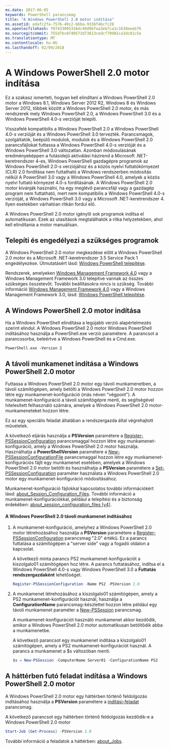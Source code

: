 ```yaml
---
ms.date: 2017-06-05
keywords: PowerShell parancsmag
title: "A Windows PowerShell 2.0 motor indítása"
ms.assetid: edafc2fa-7576-49c2-bbba-9336f4bcfc28
ms.openlocfilehash: f074330953164c49d9bfaa3eb7ca1c1638eeeb76
ms.sourcegitcommit: 755d7bc0740573d73613cedcf79981ca3dc81c5e
ms.translationtype: MT
ms.contentlocale: hu-HU
ms.lasthandoff: 02/09/2018
---
```

# <a name="starting-the-windows-powershell-20-engine"></a>A Windows PowerShell 2.0 motor indítása

Ez a szakasz ismerteti, hogyan kell elindítani a Windows PowerShell 2.0 motor a Windows 8.1, Windows Server 2012 R2, Windows 8 és Windows Server 2012, többek között a Windows PowerShell 2.0 motor, és más rendszerek mely Windows PowerShell 2.0, a Windows PowerShell 3.0 és a Windows PowerShell 4.0-s verzióját telepíti.

Visszafelé kompatibilis a Windows PowerShell 2.0 a Windows PowerShell 4.0-s verzióját és a Windows PowerShell 3.0 tervezték. Parancsmagok, szolgáltatók, beépülő modulok, modulok és a Windows PowerShell 2.0 parancsfájlokat futtassa a Windows PowerShell 4.0-s verzióját és a Windows PowerShell 3.0 változatlan. Azonban módosulásának eredményeképpen a futásidejű aktiválási házirend a Microsoft .NET-keretrendszer 4-es, Windows PowerShell gazdagépre programok az Windows PowerShell 2.0-s verziójához és a közös nyelvi futtatókörnyezet (CLR) 2.0 fordítása nem futtatható a Windows rendszerben módosítás nélkül A PowerShell 3.0 vagy a Windows PowerShell 4.0, amelyek a közös nyelvi futtató környezet 4.0-s fordításának. A Windows PowerShell 2.0 motor kívánják használni, ha egy meglévő parancsfájl vagy a gazdagép program nem futtatható, mert nem kompatibilis a Windows PowerShell 4.0-s verzióját, a Windows PowerShell 3.0 vagy a Microsoft .NET-keretrendszer 4. Ilyen esetekben várhatóan ritkán fordul elő.

A Windows PowerShell 2.0 motor igénylő sok programok indítsa el automatikusan. Ezek az utasítások megtalálhatók a ritka helyzetekben, ahol kell elindítania a motor manuálisan.

## <a name="installing-and-enabling-required-programs"></a>Telepíti és engedélyezi a szükséges programok

A Windows PowerShell 2.0 motor megkezdése előtt a Windows PowerShell 2.0 motor és a Microsoft .NET-keretrendszer 3.5 Service Pack 1 engedélyezése. Útmutatásért lásd: [Windows PowerShell telepítése](Installing-Windows-PowerShell.md).

Rendszerek, amelyeken [Windows Management Framework 4.0](http://go.microsoft.com/fwlink/?LinkID=293881) vagy a Windows Management Framework 3.0 telepítve vannak az összes szükséges összetevőt. További beállításokra nincs is szükség. További információ [Windows Management Framework 4.0](http://go.microsoft.com/fwlink/?LinkID=293881) vagy a Windows Management Framework 3.0, lásd: [Windows PowerShell telepítése](Installing-Windows-PowerShell.md).

## <a name="how-to-start-the-windows-powershell-20-engine"></a>A Windows PowerShell 2.0 motor indítása

Ha a Windows PowerShell elindítása a legújabb verzió alapértelmezés szerint elindul. A Windows PowerShell 2.0 motor Windows PowerShell indításához használja a PowerShell.exe verzió paramétere. A parancsot a parancssorba, beleértve a Windows PowerShell és a Cmd.exe.

```
PowerShell.exe -Version 2
```

## <a name="how-to-start-a-remote-session-with-the-windows-powershell-20-engine"></a>A távoli munkamenet indítása a Windows PowerShell 2.0 motor

Futtassa a Windows PowerShell 2.0 motor egy távoli munkamenetben, a távoli számítógépen, amely betölti a Windows PowerShell 2.0 motor hozzon létre egy munkamenet-konfiguráció (más néven "végpont"). A munkamenet-konfiguráció a távoli számítógépre menti, és segítségével hitelesített felhasználó számára, amelyek a Windows PowerShell 2.0 motor-munkameneteket hozzon létre.

Ez az egy speciális feladat általában a rendszergazda által végrehajtott műveletek.

A következő eljárás használja a **PSVersion** paramétere a [Register-PSSessionConfiguration](https://technet.microsoft.com/en-us/library/e9152ae2-bd6d-4056-9bc7-dc1893aa29ea) parancsmaggal hozzon létre egy munkamenet-konfiguráció, amely a Windows PowerShell 2.0 motor használja. Használhatja a **PowerShellVersion** paramétere a [New-PSSessionConfigurationFile](https://technet.microsoft.com/en-us/library/5f3e3633-6e90-479c-aea9-ba45a1954866) parancsmaggal hozzon létre egy munkamenet-konfigurációs fájlt egy munkamenet esetében, amelyek a Windows PowerShell 2.0 motor betölti és használhatja a **PSVersion** paramétere a [Set-PSSessionConfiguration](https://technet.microsoft.com/en-us/library/b21fbad3-1759-4260-b206-dcb8431cd6ea) paraméter használata a Windows PowerShell 2.0 motor egy munkamenet-konfiguráció módosításához.

Munkamenet-konfiguráció fájlokkal kapcsolatos további információkért lásd: [about_Session_Configuration_Files](https://technet.microsoft.com/en-us/library/c7217447-1ebf-477b-a8ef-4dbe9a1473b8). További információ a munkamenet-konfigurációkkal, például a telepítési és a biztonság érdekében: [about_session_configuration_files [v4]](https://technet.microsoft.com/en-us/library/a2fbe12a-350c-4d04-be50-24102824e3ab).

#### <a name="to-start-a-remote-windows-powershell-20-session"></a>A Windows PowerShell 2.0 távoli munkamenet indításához

1. A munkamenet-konfiguráció, amelyhez a Windows PowerShell 2.0 motor létrehozásához használja a **PSVersion** paramétere a [Register-PSSessionConfiguration](https://technet.microsoft.com/en-us/library/e9152ae2-bd6d-4056-9bc7-dc1893aa29ea) parancsmag "2.0" értékű. Ez a parancs futtatása a számítógépen a "server side" vagy a fogadó oldalon a kapcsolat.

   A következő minta parancs PS2 munkamenet-konfigurációt a kiszolgalo01 számítógépen hoz létre. A parancs futtatásához, indítsa el a Windows PowerShell 4.0-s vagy Windows PowerShell 3.0 a **Futtatás rendszergazdaként** lehetőséget.

   ```powershell
   Register-PSSessionConfiguration -Name PS2 -PSVersion 2.0
   ```

2. A munkamenet létrehozásához a kiszolgalo01 számítógépen, amely a PS2 munkamenet-konfigurációt használ, használja a **ConfigurationName** parancsmag-készlettel hozzon létre például egy távoli munkamenet paraméter a [New-PSSession](https://technet.microsoft.com/en-us/library/76f6628c-054c-4eda-ba7a-a6f28daaa26f) parancsmag.

   A munkamenet-konfigurációt használó munkamenet akkor kezdődik, amikor a Windows PowerShell 2.0 motor automatikusan betöltődik abba a munkamenetbe.

   A következő parancsot egy munkamenet indítása a kiszolgalo01 számítógépen, amely a PS2 munkamenet-konfigurációt használ. A parancs a munkamenet a $s változóban menti.

   ```powershell
   $s = New-PSSession -ComputerName Server01 -ConfigurationName PS2
   ```

## <a name="how-to-start-a-background-job-with-the-windows-powershell-20-engine"></a>A háttérben futó feladat indítása a Windows PowerShell 2.0 motor

A Windows PowerShell 2.0 motor egy háttérben történő feldolgozás indításához használja a **PSVersion** paramétere a [indítási-feladat](https://technet.microsoft.com/en-us/library/2bc04935-0deb-4ec0-b856-d7290cca6442) parancsmag.

A következő parancsot egy háttérben történő feldolgozás kezdődik-e a Windows PowerShell 2.0 motor

```powershell
Start-Job {Get-Process} -PSVersion 2.0
```

További információ a feladatok a háttérben: [about_Jobs](/powershell/module/microsoft.powershell.core/about/about_jobs).

